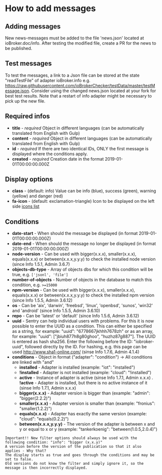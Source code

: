 # How to add messages

## Adding messages
New news-messages must be added to the file 'news.json' located at ioBroker.doc/info. After testing the modified file, 
create a PR for the news to be published.

## Test messages
To test the messages, a link to a Json file can be stored at the state "readTestFile" of adapter ioBroker.info e.g. https://raw.githubusercontent.com/ioBrokerChecker/testData/master/testMessage.json. Consider using the changed news.json 
located at your fork for best test results. Note that a restart of info adapter might be necessary to pick up the new file.

## Required infos
- **title** - *required* Object in different languages (can be automatically translated from English with Gulp)
- **content** - *required* Object in different languages (can be automatically translated from English with Gulp)
- **id** - *required* If there are two identical IDs, ONLY the first message is displayed where the conditions apply.
- **created** - *required* Creation date in the format 2019-01-01T00:00:00.000Z

## Display options
- **class** - (default: info) Value can be info (blue), success (green), warning (yellow) and danger (red)
- **fa-icon** - (default: exclamation-triangle) Icon to be displayed on the left side [icons list](https://fontawesome.com/v4.7.0/icons/)

## Conditions
- **date-start** - When should the message be displayed (in format 2019-01-01T00:00:00.000Z)
- **date-end** - When should the message no longer be displayed (in format 2019-01-01T00:00:00.000Z)
- **node-version** - Can be used with bigger(x.x.x), smaller(x.x.x), equals(x.x.x) or between(x.x.x,y.y.y) to check the installed node version (since Info 1.5.1, Admin 3.6.7)
- **objects-db-type** - Array of objects dbs for which this condition will be true, e.g. `['jsonl', 'file']`
- **number-of-objects** - Number of objects in the database to match this condition, e.g. `>=15000`
- **npm-version** - Can be used with bigger(x.x.x), smaller(x.x.x), equals(x.x.x) or between(x.x.x,y.y.y) to check the installed npm version (since Info 1.5.5, Admin 3.6.12)
- **os** - Can be 'aix', 'darwin', 'freebsd', 'linux', 'openbsd', 'sunos', 'win32' and 'android' (since Info 1.5.5, Admin 3.6.10)
- **repo** - Can be 'latest' or 'default' (since Info 1.5.6, Admin 3.6.12)
- **uuid** - Sentry can help individual users with problems. For this it is now possible to enter the UUID as a condition. This can either be specified as a string, for example: "uuid": "6778667jkhhh7678zh" or as an array, for example: "uuid": ["jbiuh877h8g80ghoo", "huzhz87g887"]. The UUID is entered as hash sha256. Enter the following before the ID: "iobroker-uuid", followed directly by the ID. For hashing, e.g. this page can be used http://www.sha1-online.com/ (sinse Info 1.7.6, Admin 4.1.4) 
- **conditions** - Object in format ("adapter": "condition") -> All conditions are linked with "and"
  - **installed** - Adapter is installed (example: "iot": "installed")
  - **!installed** - Adapter is not installed (example: "cloud": "!installed")
  - **active** - Instance of adapter is active (sinse Info 1.7.1, Admin x.x.x)
  . **!active** - Adapter is installed, but there is no active instance of it (sinse Info 1.7.1, Admin x.x.x)
  - **bigger(x.x.x)** - Adapter version is bigger than (example: "admin": "bigger(2.2.2)")
  - **smaller(x.x.x)** - Adapter version is smaller than (example: "fronius": "smaller(1.2.2)")
  - **equals(x.x.x)** - Adapter has exactly the same version (example: "cloud": "equals(0.2.2)")
  - **between(x.x.x,y.y.y)** - The version of the adapter is between x and y or equal to x or y (example: "tankerkoenig": "between(1.0.5,2.0.4)")

```
Important!! New filter options should always be used with the following condition: "info": "bigger (x.x.y)" 
A version before the version of the publication so that it also applies - Why that? 
The display starts as true and goes through the conditions and may be set to false. 
Old versions do not know the filter and simply ignore it, so the message is then incorrectly displayed.
```
